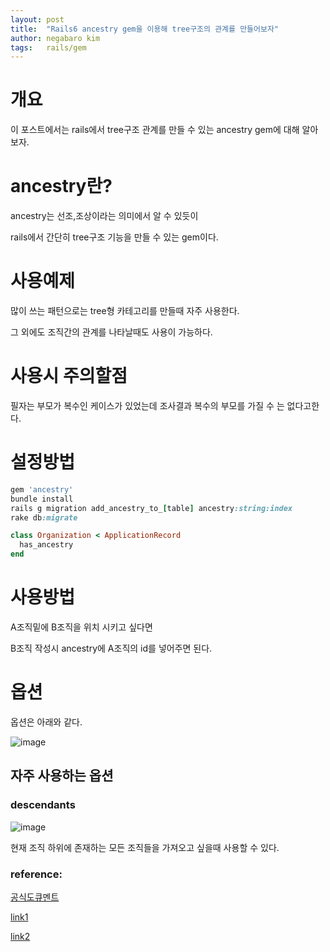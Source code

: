 ```yaml
---
layout: post
title:  "Rails6 ancestry gem을 이용해 tree구조의 관계를 만들어보자"
author: negabaro kim
tags:	rails/gem
---
```


# 개요

이 포스트에서는 rails에서 tree구조 관계를 만들 수 있는 ancestry gem에 대해 알아보자.

# ancestry란?

ancestry는 선조,조상이라는 의미에서 알 수 있듯이

rails에서 간단히 tree구조 기능을 만들 수 있는 gem이다.

# 사용예제

많이 쓰는 패턴으로는 tree형 카테고리를 만들때 자주 사용한다.

그 외에도 조직간의 관계를 나타날때도 사용이 가능하다.


# 사용시 주의할점

필자는 부모가 복수인 케이스가 있었는데 조사결과
복수의 부모를 가질 수 는 없다고한다.


# 설정방법

```ruby
gem 'ancestry'
bundle install
rails g migration add_ancestry_to_[table] ancestry:string:index
rake db:migrate
```


```ruby
class Organization < ApplicationRecord
  has_ancestry
end
```

# 사용방법

A조직밑에 B조직을 위치 시키고 싶다면 

B조직 작성시 ancestry에 A조직의 id를 넣어주면 된다.

# 옵션

옵션은 아래와 같다.

![image](https://user-images.githubusercontent.com/4640346/95549415-33e99f00-0a42-11eb-9d48-203d4ea85c3c.png)

## 자주 사용하는 옵션

### descendants

![image](https://user-images.githubusercontent.com/4640346/95549586-84f99300-0a42-11eb-93c1-56d4a388ca21.png)


현재 조직 하위에 존재하는 모든 조직들을 가져오고 싶을때 사용할 수 있다.

### reference:


[공식도큐멘트](https://github.com/stefankroes/ancestry)

[link1](https://qiita.com/Sotq_17/items/120256209993fb05ebac)

[link2](https://techtechmedia.com/gem-ancestry-rails/)